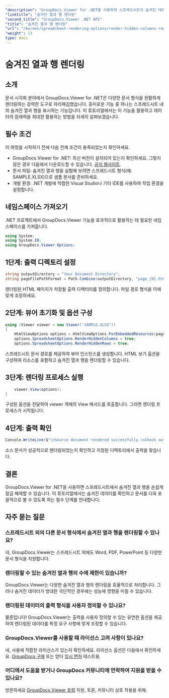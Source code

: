 ```yaml
---
"description": "GroupDocs.Viewer for .NET을 사용하여 스프레드시트의 숨겨진 데이터를 손쉽게 확인해 보세요. 단계별 가이드를 따라 숨겨진 열과 행을 확인해 보세요."
"linktitle": "숨겨진 열과 행 렌더링"
"second_title": "GroupDocs.Viewer .NET API"
"title": "숨겨진 열과 행 렌더링"
"url": "/ko/net/spreadsheet-rendering-options/render-hidden-columns-rows/"
"weight": 13
type: docs
---
```

# 숨겨진 열과 행 렌더링

## 소개
문서 시각화 분야에서 GroupDocs.Viewer for .NET은 다양한 문서 형식을 원활하게 렌더링하는 강력한 도구로 자리매김했습니다. 흥미로운 기능 중 하나는 스프레드시트 내의 숨겨진 열과 행을 표시하는 기능입니다. 이 튜토리얼에서는 이 기능을 활용하고 데이터의 잠재력을 최대한 활용하는 방법을 자세히 살펴보겠습니다.
## 필수 조건
이 여정을 시작하기 전에 다음 전제 조건이 충족되었는지 확인하세요.
- GroupDocs.Viewer for .NET: 최신 버전이 설치되어 있는지 확인하세요. 그렇지 않은 경우 다음에서 다운로드할 수 있습니다. [공식 웹사이트](https://releases.groupdocs.com/viewer/net/).
- 문서 파일: 숨겨진 열과 행을 실험해 보려면 스프레드시트 형식(예: SAMPLE.XLSX)으로 샘플 문서를 준비하세요.
- 개발 환경: .NET 개발에 적합한 Visual Studio나 기타 IDE를 사용하여 작업 환경을 설정합니다.
## 네임스페이스 가져오기
.NET 프로젝트에서 GroupDocs.Viewer 기능을 효과적으로 활용하는 데 필요한 네임스페이스를 가져옵니다.
```csharp
using System;
using System.IO;
using GroupDocs.Viewer.Options;
```
## 1단계: 출력 디렉토리 설정
```csharp
string outputDirectory = "Your Document Directory";
string pageFilePathFormat = Path.Combine(outputDirectory, "page_{0}.html");
```
렌더링된 HTML 페이지가 저장될 출력 디렉터리를 정의합니다. 파일 경로 형식을 이에 맞게 조정하세요.
## 2단계: 뷰어 초기화 및 옵션 구성
```csharp
using (Viewer viewer = new Viewer("SAMPLE.XLSX"))
{
    HtmlViewOptions options = HtmlViewOptions.ForEmbeddedResources(pageFilePathFormat);
    options.SpreadsheetOptions.RenderHiddenColumns = true;
    options.SpreadsheetOptions.RenderHiddenRows = true;
```
스프레드시트 문서 경로를 제공하여 뷰어 인스턴스를 생성합니다. HTML 보기 옵션을 구성하여 리소스를 포함하고 숨겨진 열과 행을 렌더링할 수 있습니다.
## 3단계: 렌더링 프로세스 실행
```csharp
    viewer.View(options);
}
```
구성된 옵션을 전달하여 viewer 객체의 View 메서드를 호출합니다. 그러면 렌더링 프로세스가 시작됩니다.
## 4단계: 출력 확인
```csharp
Console.WriteLine($"\nSource document rendered successfully.\nCheck output in {outputDirectory}.");
```
소스 문서가 성공적으로 렌더링되었는지 확인하고 지정된 디렉토리에서 출력을 찾습니다.
## 결론
GroupDocs.Viewer for .NET을 사용하면 스프레드시트에서 숨겨진 열과 행을 손쉽게 잠금 해제할 수 있습니다. 이 튜토리얼에서는 숨겨진 데이터를 확인하고 문서를 더욱 포괄적으로 볼 수 있도록 하는 필수 단계를 안내합니다.
## 자주 묻는 질문
### 스프레드시트 외의 다른 문서 형식에서 숨겨진 열과 행을 렌더링할 수 있나요?
네, GroupDocs.Viewer는 스프레드시트 외에도 Word, PDF, PowerPoint 등 다양한 문서 형식을 지원합니다.
### 렌더링할 수 있는 숨겨진 열과 행의 수에 제한이 있습니까?
GroupDocs.Viewer는 다양한 숨겨진 열과 행의 렌더링을 효율적으로 처리합니다. 그러나 숨겨진 데이터가 방대한 극단적인 경우에는 성능에 영향을 미칠 수 있습니다.
### 렌더링된 데이터의 출력 형식을 사용자 정의할 수 있나요?
물론입니다! GroupDocs.Viewer는 출력을 사용자 정의할 수 있는 유연한 옵션을 제공하여 렌더링된 데이터를 특정 요구 사항에 맞게 조정할 수 있습니다.
### GroupDocs.Viewer를 사용할 때 라이선스 고려 사항이 있나요?
네, 사용에 적합한 라이선스가 있는지 확인하세요. 라이선스 옵션은 다음에서 확인하세요. [GroupDocs 구매](https://purchase.groupdocs.com/buy) 또는 얻다 [임시 면허](https://purchase.groupdocs.com/temporary-license/) 테스트용.
### 어디에서 도움을 받거나 GroupDocs 커뮤니티에 연락하여 지원을 받을 수 있나요?
방문하세요 [GroupDocs.Viewer 포럼](https://forum.groupdocs.com/c/viewer/9) 지원, 토론, 커뮤니티 상호 작용을 위해.